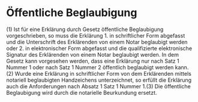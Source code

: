 # Öffentliche Beglaubigung

(1) Ist für eine Erklärung durch Gesetz öffentliche Beglaubigung vorgeschrieben, so muss die Erklärung  1.
 in schriftlicher Form abgefasst und die Unterschrift des Erklärenden von einem Notar beglaubigt werden oder
 2.
 in elektronischer Form abgefasst und die qualifizierte elektronische Signatur des Erklärenden von einem Notar beglaubigt werden.
In dem Gesetz kann vorgesehen werden, dass eine Erklärung nur nach Satz 1 Nummer 1 oder nach Satz 1 Nummer 2 öffentlich beglaubigt werden kann.(2) Wurde eine Erklärung in schriftlicher Form von dem Erklärenden mittels notariell beglaubigten Handzeichens unterzeichnet, so erfüllt die Erklärung auch die Anforderungen nach Absatz 1 Satz 1 Nummer 1.(3) Die öffentliche Beglaubigung wird durch die notarielle Beurkundung ersetzt. 

